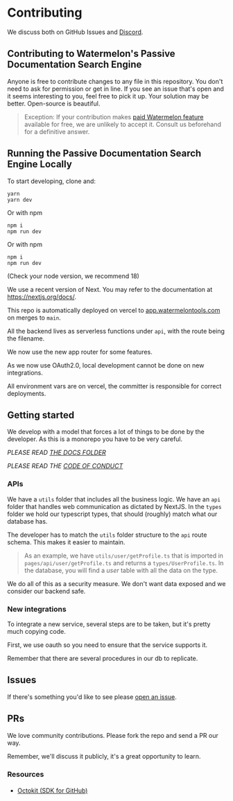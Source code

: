# Contributing
We discuss both on GitHub Issues and [Discord](discord.gg/H4AE6b9442).

## Contributing to Watermelon's Passive Documentation Search Engine
Anyone is free to contribute changes to any file in this repository. You don't need to ask for permission or get in line. If you see an issue that's open and it seems interesting to you, feel free to pick it up. Your solution may be better. Open-source is beautiful. 
> Exception: If your contribution makes [paid Watermelon feature](https://watermelontools.com/pricing/) available for free, we are unlikely to accept it. Consult us beforehand for a definitive answer.

## Running the Passive Documentation Search Engine Locally
To start developing, clone and:

```
yarn
yarn dev
```

Or with npm

```
npm i
npm run dev
```

Or with npm

```
npm i
npm run dev
```

(Check your node version, we recommend 18)

We use a recent version of Next. You may refer to the documentation at https://nextjs.org/docs/.

This repo is automatically deployed on vercel to [app.watermelontools.com](app.watermelontools.com) on merges to `main`.

All the backend lives as serverless functions under `api`, with the route being the filename.

We now use the new app router for some features.

As we now use OAuth2.0, local development cannot be done on new integrations.

All environment vars are on vercel, the committer is responsible for correct deployments.

## Getting started

We develop with a model that forces a lot of things to be done by the developer. As this is a monorepo you have to be very careful.

_PLEASE READ [THE DOCS FOLDER](/docs/)_

_PLEASE READ THE [CODE OF CONDUCT](CODE_OF_CONDUCT.md)_

### APIs

We have a `utils` folder that includes all the business logic. We have an `api` folder that handles web communication as dictated by NextJS. In the `types` folder we hold our typescript types, that should (roughly) match what our database has.

The developer has to match the `utils` folder structure to the `api` route schema. This makes it easier to maintain.

> As an example, we have `utils/user/getProfile.ts` that is imported in `pages/api/user/getProfile.ts` and returns a `types/UserProfile.ts`. In the database, you will find a _user_ table with all the data on the type.

We do all of this as a security measure. We don't want data exposed and we consider our backend safe.

### New integrations

To integrate a new service, several steps are to be taken, but it's pretty much copying code.

First, we use oauth so you need to ensure that the service supports it.

Remember that there are several procedures in our db to replicate.

## Issues
If there's something you'd like to see please [open an issue](https://github.com/watermelontools/watermelon/issues/new).

## PRs
We love community contributions. Please fork the repo and send a PR our way.

Remember, we'll discuss it publicly, it's a great opportunity to learn.

### Resources

#### 
- [Octokit (SDK for GitHub)](https://octokit.github.io/)
